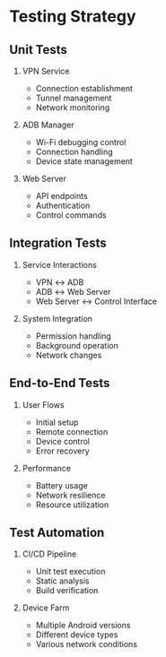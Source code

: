 # Testing Strategy

## Unit Tests
1. VPN Service
   - Connection establishment
   - Tunnel management
   - Network monitoring

2. ADB Manager
   - Wi-Fi debugging control
   - Connection handling
   - Device state management

3. Web Server
   - API endpoints
   - Authentication
   - Control commands

## Integration Tests
1. Service Interactions
   - VPN ↔ ADB
   - ADB ↔ Web Server
   - Web Server ↔ Control Interface

2. System Integration
   - Permission handling
   - Background operation
   - Network changes

## End-to-End Tests
1. User Flows
   - Initial setup
   - Remote connection
   - Device control
   - Error recovery

2. Performance
   - Battery usage
   - Network resilience
   - Resource utilization

## Test Automation
1. CI/CD Pipeline
   - Unit test execution
   - Static analysis
   - Build verification

2. Device Farm
   - Multiple Android versions
   - Different device types
   - Various network conditions
